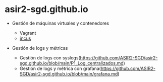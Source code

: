 # asir2-sgd.github.io


* Gestión de máquinas virtuales y contenedores
	* Vagrant
	* [incus](https://github.com/ASIR2-SGD/asir2-sgd.github.io/blob/main/incus.md)

* Gestión de logs y métricas
	* Gestión de logs con syslogs(https://github.com/ASIR2-SGD/asir2-sgd.github.io/blob/main/P1_Log_centralizados.md)
	* Gestión de logs y métrica con grafana(https://github.com/ASIR2-SGD/asir2-sgd.github.io/blob/main/grafana.md)
